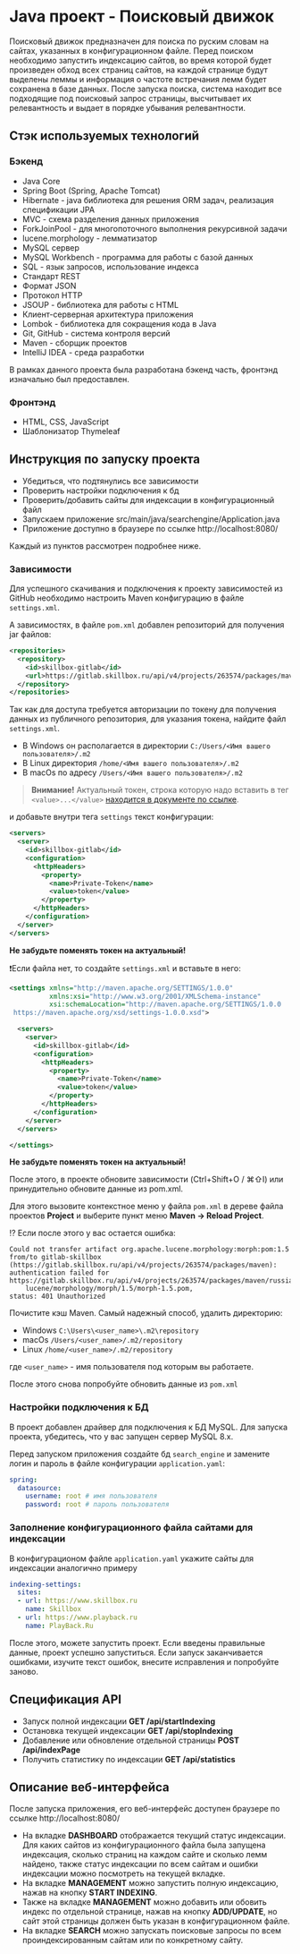 # Java проект - Поисковый движок

Поисковый движок предназначен для поиска по руским словам на сайтах, указанных в конфигурационном файле.
Перед поиском необходимо запустить индексацию сайтов, во время которой будет произведен обход всех страниц сайтов, на каждой странице будут выделены леммы и информация о частоте встречания лемм будет сохранена в базе данных.
После запуска поиска, система находит все подходящие под поисковый запрос страницы, высчитывает их релевантность и выдает в порядке убывания релевантности.

## Стэк используемых технологий

### Бэкенд
- Java Core
- Spring Boot (Spring, Apache Tomcat)
- Hibernate - java библиотека для решения ORM задач, реализация спецификации JPA
- MVC - схема разделения данных приложения
- ForkJoinPool - для многопоточного выполнения рекурсивной задачи
- lucene.morphology - лемматизатор
- MySQL сервер
- MySQL Workbench - программа для работы с базой данных
- SQL - язык запросов, использование индекса
- Стандарт REST
- Формат JSON
- Протокол HTTP
- JSOUP - библиотека для работы с HTML
- Клиент-серверная архитектура приложения
- Lombok - библиотека для сокращения кода в Java
- Git, GitHub - система контроля версий 
- Maven - сборщик проектов 
- IntelliJ IDEA - среда разработки

В рамках данного проекта была разработана бэкенд часть, фронтэнд изначально был предоставлен.

### Фронтэнд
- HTML, CSS, JavaScript
- Шаблонизатор Thymeleaf

## Инструкция по запуску проекта
- Убедиться, что подтянулись все зависимости
- Проверить настройки подключения к бд
- Проверить/добавить сайты для индексации в конфигурационный файл
- Запускаем приложение src/main/java/searchengine/Application.java
- Приложение доступно в браузере по ссылке http://localhost:8080/

Каждый из пунктов рассмотрен подробнее ниже.

### Зависимости

Для успешного скачивания и подключения к проекту зависимостей
из GitHub необходимо настроить Maven конфигурацию в файле `settings.xml`.

А зависимостях, в файле `pom.xml` добавлен репозиторий для получения
jar файлов:

```xml
<repositories>
  <repository>
    <id>skillbox-gitlab</id>
    <url>https://gitlab.skillbox.ru/api/v4/projects/263574/packages/maven</url>
  </repository>
</repositories>
```

Так как для доступа требуется авторизации по токену для получения данных из
публичного репозитория, для указания токена, найдите файл `settings.xml`.

* В Windows он располагается в директории `C:/Users/<Имя вашего пользователя>/.m2`
* В Linux директория `/home/<Имя вашего пользователя>/.m2`
* В macOs по адресу `/Users/<Имя вашего пользователя>/.m2`

>**Внимание!** Актуальный токен, строка которую надо вставить в тег `<value>...</value>`
[находится в документе по ссылке](https://docs.google.com/document/d/1rb0ysFBLQltgLTvmh-ebaZfJSI7VwlFlEYT9V5_aPjc/edit?usp=sharing).

и добавьте внутри тега `settings` текст конфигурации:

```xml
<servers>
  <server>
    <id>skillbox-gitlab</id>
    <configuration>
      <httpHeaders>
        <property>
          <name>Private-Token</name>
          <value>token</value>
        </property>
      </httpHeaders>
    </configuration>
  </server>
</servers>
```

**Не забудьте поменять токен на актуальный!**

❗️Если файла нет, то создайте `settings.xml` и вставьте в него:

```xml
<settings xmlns="http://maven.apache.org/SETTINGS/1.0.0"
          xmlns:xsi="http://www.w3.org/2001/XMLSchema-instance"
          xsi:schemaLocation="http://maven.apache.org/SETTINGS/1.0.0
 https://maven.apache.org/xsd/settings-1.0.0.xsd">

  <servers>
    <server>
      <id>skillbox-gitlab</id>
      <configuration>
        <httpHeaders>
          <property>
            <name>Private-Token</name>
            <value>token</value>
          </property>
        </httpHeaders>
      </configuration>
    </server>
  </servers>

</settings>
```

**Не забудьте поменять токен на актуальный!**

После этого, в проекте обновите зависимости (Ctrl+Shift+O / ⌘⇧I) или
принудительно обновите данные из pom.xml.

Для этого вызовите контекстное меню у файла `pom.xml` в дереве файла проектов **Project** и выберите пункт меню **Maven -> Reload Project**.


⁉️ Если после этого у вас остается ошибка:

```text
Could not transfer artifact org.apache.lucene.morphology:morph:pom:1.5
from/to gitlab-skillbox (https://gitlab.skillbox.ru/api/v4/projects/263574/packages/maven):
authentication failed for
https://gitlab.skillbox.ru/api/v4/projects/263574/packages/maven/russianmorphology/org/apache/
    lucene/morphology/morph/1.5/morph-1.5.pom,
status: 401 Unauthorized
```

Почистите кэш Maven. Самый надежный способ, удалить директорию:

- Windows `C:\Users\<user_name>\.m2\repository`
- macOs `/Users/<user_name>/.m2/repository`
- Linux `/home/<user_name>/.m2/repository`

где `<user_name>` - имя пользователя под которым вы работаете.

После этого снова попробуйте обновить данные из `pom.xml`

### Настройки подключения к БД

В проект добавлен драйвер для подключения к БД MySQL. Для запуска проекта,
убедитесь, что у вас запущен сервер MySQL 8.x.

Перед запуском приложения создайте бд `search_engine` и замените логин и пароль в файле конфигурации `application.yaml`:

```yaml
spring:
  datasource:
    username: root # имя пользователя
    password: root # пароль пользователя
```

### Заполнение конфигурационного файла сайтами для индексации
В конфигурационом файле `application.yaml` укажите сайты для индексации аналогично примеру

```yaml
indexing-settings:
  sites:
  - url: https://www.skillbox.ru
    name: Skillbox
  - url: https://www.playback.ru
    name: PlayBack.Ru
```

После этого, можете запустить проект. Если введены правильные данные,
проект успешно запуститься. Если запуск заканчивается ошибками, изучите текст
ошибок, внесите исправления и попробуйте заново.

## Спецификация API
- Запуск полной индексации **GET /api/startIndexing**
- Остановка текущей индексации **GET /api/stopIndexing**
- Добавление или обновление отдельной страницы **POST /api/indexPage**
- Получить статистику по индексации **GET /api/statistics**

## Описание веб-интерфейса
После запуска приложения, его веб-интерфейс доступен браузере по ссылке http://localhost:8080/
- На вкладке **DASHBOARD** отображается текущий статус индексации. Для каких сайтов из конфигурационного файла была запущена индексация, сколько страниц на каждом сайте и сколько лемм найдено, также статус индексации по всем сайтам и ошибки индексации можно посмотреть на текущей вкладке.
- На вкладке **MANAGEMENT** можно запустить полную индексацию, нажав на кнопку **START INDEXING**.
- Также на вкладке **MANAGEMENT** можно добавить или обовить индекс по отдельной странице, нажав на кнопку **ADD/UPDATE**, но сайт этой страницы должен быть указан в конфигурационном файле.
- На вкладке **SEARCH** можно запускать поисковые запросы по всем проиндексированным сайтам или по конкретному сайту.
